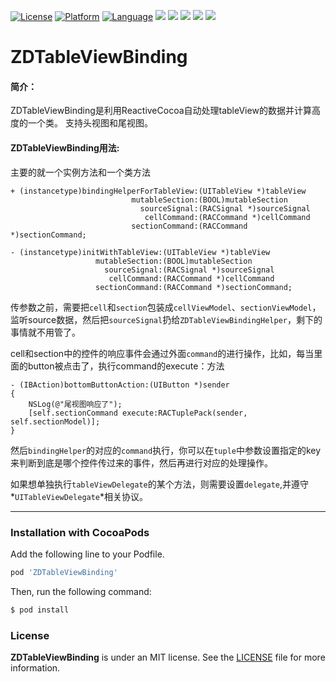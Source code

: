 [![License](https://img.shields.io/badge/license-MIT-blue.svg?style=flat)](https://opensource.org/licenses/MIT)
[![Platform](https://img.shields.io/badge/platform-iOS-red.svg?style=flat)](#)
[![Language](http://img.shields.io/badge/language-objc-brightgreen.svg?style=flat)](https://developer.apple.com/library/mac/documentation/Cocoa/Conceptual/ProgrammingWithObjectiveC/Introduction/Introduction.html)
[![](http://img.shields.io/travis/faimin/ZDTableViewBinding.svg?style=flat)](https://travis-ci.org/faimin/ZDTableViewBinding)
![](https://img.shields.io/cocoapods/v/ZDTableViewBinding.svg?style=flat)
![](https://img.shields.io/cocoapods/dt/ZDTableViewBinding.svg)
![](https://img.shields.io/cocoapods/dm/ZDTableViewBinding.svg)
![](https://img.shields.io/cocoapods/dw/ZDTableViewBinding.svg)

# ZDTableViewBinding

#### 简介：
ZDTableViewBinding是利用ReactiveCocoa自动处理tableView的数据并计算高度的一个类。
支持头视图和尾视图。
#### ZDTableViewBinding用法:
主要的就一个实例方法和一个类方法

```objc
+ (instancetype)bindingHelperForTableView:(UITableView *)tableView
                           mutableSection:(BOOL)mutableSection
                             sourceSignal:(RACSignal *)sourceSignal
                              cellCommand:(RACCommand *)cellCommand
                           sectionCommand:(RACCommand *)sectionCommand;

- (instancetype)initWithTableView:(UITableView *)tableView
                   mutableSection:(BOOL)mutableSection
                     sourceSignal:(RACSignal *)sourceSignal
                      cellCommand:(RACCommand *)cellCommand
                   sectionCommand:(RACCommand *)sectionCommand;               
```

传参数之前，需要把`cell`和`section`包装成`cellViewModel`、`sectionViewModel`，监听source数据，然后把`sourceSignal`扔给`ZDTableViewBindingHelper`，剩下的事情就不用管了。

cell和section中的控件的响应事件会通过外面`command`的进行操作，比如，每当里面的button被点击了，执行command的execute：方法

```objc
- (IBAction)bottomButtonAction:(UIButton *)sender
{
    NSLog(@"尾视图响应了");
    [self.sectionCommand execute:RACTuplePack(sender, self.sectionModel)];
}
```

然后`bindingHelper`的对应的`command`执行，你可以在`tuple`中参数设置指定的key来判断到底是哪个控件传过来的事件，然后再进行对应的处理操作。

>
如果想单独执行`tableViewDelegate`的某个方法，则需要设置`delegate`,并遵守*`UITableViewDelegate`*相关协议。

---

### Installation with CocoaPods
Add the following line to your Podfile.

```ruby
pod 'ZDTableViewBinding'
```

Then, run the following command:

```ruby
$ pod install
```

### License

**ZDTableViewBinding** is under an MIT license. See the [LICENSE](https://github.com/faimin/ZDTableViewBinding/blob/master/Demo/LICENSE) file for more information.



